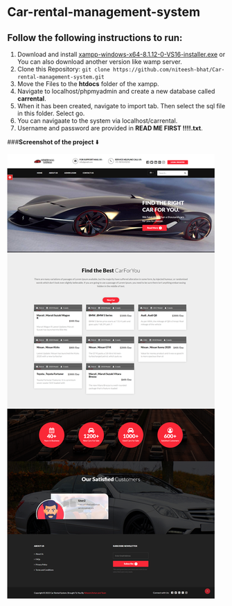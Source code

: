 # Car-rental-management-system

## Follow the following instructions to run:

1. Download and install [xampp-windows-x64-8.1.12-0-VS16-installer.exe](https://www.apachefriends.org/) or You can also download another version like wamp server.
2. Clone this Repository: `git clone https://github.com/niteesh-bhat/Car-rental-management-system.git`
3. Move the Files to the **htdocs** folder of the xampp.
4. Navigate to localhost/phpmyadmin and create a new database called **carrental**.
5. When it has been created, navigate to import tab. Then select the sql file in this folder. Select go.
6. You can navigaate to the system via localhost/carrental.
7. Username and password are provided in **READ ME FIRST !!!!.txt**.

###**Screenshot of the project** :arrow_down:

![car-rental-system](Screenshot/screencapture-localhost-work-carrental.png)
